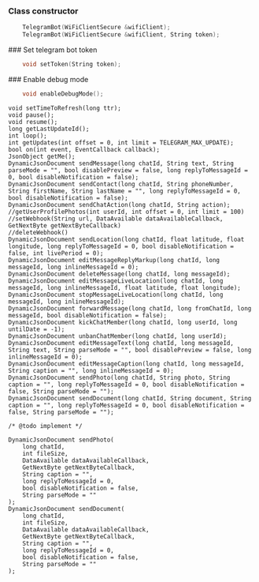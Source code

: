 ### Class constructor
```c++
    TelegramBot(WiFiClientSecure &wifiClient);
    TelegramBot(WiFiClientSecure &wifiClient, String token);
```

### Set telegram bot token
```c++
    void setToken(String token);
```

### Enable debug mode
```c++
    void enableDebugMode();
```
    void setTimeToRefresh(long ttr);
    void pause();
    void resume();
    long getLastUpdateId();
    int loop();
    int getUpdates(int offset = 0, int limit = TELEGRAM_MAX_UPDATE);
    bool on(int event, EventCallback callback);
    JsonObject getMe();
    DynamicJsonDocument sendMessage(long chatId, String text, String parseMode = "", bool disablePreview = false, long replyToMessageId = 0, bool disableNotification = false);
    DynamicJsonDocument sendContact(long chatId, String phoneNumber, String firstName, String lastName = "", long replyToMessageId = 0, bool disableNotification = false);
    DynamicJsonDocument sendChatAction(long chatId, String action);
    //getUserProfilePhotos(int userId, int offset = 0, int limit = 100)
    //setWebhook(String url, DataAvailable dataAvailableCallback, GetNextByte getNextByteCallback)
    //deleteWebhook()
    DynamicJsonDocument sendLocation(long chatId, float latitude, float longitude, long replyToMessageId = 0, bool disableNotification = false, int livePeriod = 0);
    DynamicJsonDocument editMessageReplyMarkup(long chatId, long messageId, long inlineMessageId = 0);
    DynamicJsonDocument deleteMessage(long chatId, long messageId);
    DynamicJsonDocument editMessageLiveLocation(long chatId, long messageId, long inlineMessageId, float latitude, float longitude);
    DynamicJsonDocument stopMessageLiveLocation(long chatId, long messageId, long inlineMessageId);
    DynamicJsonDocument forwardMessage(long chatId, long fromChatId, long messageId, bool disableNotification = false);
    DynamicJsonDocument kickChatMember(long chatId, long userId, long untilDate = -1);
    DynamicJsonDocument unbanChatMember(long chatId, long userId);
    DynamicJsonDocument editMessageText(long chatId, long messageId, String text, String parseMode = "", bool disablePreview = false, long inlineMessageId = 0);
    DynamicJsonDocument editMessageCaption(long chatId, long messageId, String caption = "", long inlineMessageId = 0);
    DynamicJsonDocument sendPhoto(long chatId, String photo, String caption = "", long replyToMessageId = 0, bool disableNotification = false, String parseMode = "");
    DynamicJsonDocument sendDocument(long chatId, String document, String caption = "", long replyToMessageId = 0, bool disableNotification = false, String parseMode = "");
    
    /* @todo implement */
    
    DynamicJsonDocument sendPhoto(
        long chatId, 
        int fileSize, 
        DataAvailable dataAvailableCallback, 
        GetNextByte getNextByteCallback, 
        String caption = "", 
        long replyToMessageId = 0, 
        bool disableNotification = false, 
        String parseMode = ""
    );
    DynamicJsonDocument sendDocument(
        long chatId, 
        int fileSize, 
        DataAvailable dataAvailableCallback, 
        GetNextByte getNextByteCallback, 
        String caption = "", 
        long replyToMessageId = 0, 
        bool disableNotification = false, 
        String parseMode = ""
    );